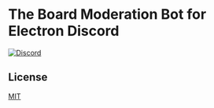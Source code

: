 # The Board Moderation Bot for Electron Discord

[![Discord](https://img.shields.io/discord/745037351163527189?color=blue&logo=discord&style=flat-square)](https://discord.gg/electron)

## License

[MIT](https://github.com/siberianmh/siberianmh/blob/master/LICENSE.md)
